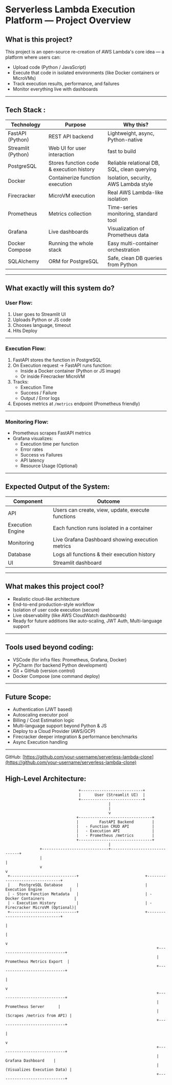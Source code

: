 # Serverless Lambda Execution Platform — Project Overview 

## What is this project?

This project is an open-source re-creation of AWS Lambda's core idea — a platform where users can:
- Upload code (Python / JavaScript)
- Execute that code in isolated environments (like Docker containers or MicroVMs)
- Track execution results, performance, and failures
- Monitor everything live with dashboards


---

## Tech Stack :

| Technology | Purpose | Why this? |
|-----------|---------|-----------|
|FastAPI (Python)| REST API backend | Lightweight, async, Python-native |
|Streamlit (Python)| Web UI for user interaction | fast to build |
|PostgreSQL| Stores function code & execution history | Reliable relational DB, SQL, clean querying |
|Docker| Containerize function execution | Isolation, security, AWS Lambda style |
|Firecracker| MicroVM execution | Real AWS Lambda-like isolation |
|Prometheus| Metrics collection | Time-series monitoring, standard tool |
|Grafana| Live dashboards | Visualization of Prometheus data |
|Docker Compose| Running the whole stack | Easy multi-container orchestration |
|SQLAlchemy| ORM for PostgreSQL | Safe, clean DB queries from Python |

---

## What exactly will this system do?

### User Flow:
1. User goes to Streamlit UI
2. Uploads Python or JS code
3. Chooses language, timeout
4. Hits Deploy

---

### Execution Flow:
1. FastAPI stores the function in PostgreSQL
2. On Execution request → FastAPI runs function:
   - Inside a Docker container (Python or JS image)
   - Or inside Firecracker MicroVM
3. Tracks:
   - Execution Time
   - Success / Failure
   - Output / Error logs
4. Exposes metrics at `/metrics` endpoint (Prometheus friendly)

---

### Monitoring Flow:
- Prometheus scrapes FastAPI metrics
- Grafana visualizes:
   - Execution time per function
   - Error rates
   - Success vs Failures
   - API latency
   - Resource Usage (Optional)

---



## Expected Output of the System:

| Component | Outcome |
|-----------|---------|
|API | Users can create, view, update, execute functions |
|Execution Engine | Each function runs isolated in a container |
|Monitoring | Live Grafana Dashboard showing execution metrics |
|Database | Logs all functions & their execution history |
|UI | Streamlit dashboard  |

---

## What makes this project cool?
- Realistic cloud-like architecture
- End-to-end production-style workflow
- Isolation of user code execution (secure)
- Live observability (like AWS CloudWatch dashboards)
- Ready for future additions like auto-scaling, JWT Auth, Multi-language support

---

## Tools used beyond coding:
- VSCode (for infra files: Prometheus, Grafana, Docker)
- PyCharm (for backend Python development)
- Git + GitHub (version control)
- Docker Compose (one command deploy)

---

## Future Scope:
- Authentication (JWT based)
- Autoscaling executor pool
- Billing / Cost Estimation logic
- Multi-language support beyond Python & JS
- Deploy to a Cloud Provider (AWS/GCP)
- Firecracker deeper integration & performance benchmarks
- Async Execution handling

---

GitHub: [https://github.com/your-username/serverless-lambda-clone](https://github.com/your-username/serverless-lambda-clone)


## High-Level Architecture:

                                    +---------------------------+
                                    |      User (Streamlit UI)  |
                                    +---------------------------+
                                                 |
                                                 |
                                                 v
                                   +--------------------------------+
                                   |         FastAPI Backend        |
                                   |   - Function CRUD API          |
                                   |   - Execution API              |
                                   |   - Prometheus /metrics        |
                                   +--------------------------------+
                                                 |
                   +-----------------------------+------------------------------+
                   |                                                            |
                   v                                                            v
     +-----------------------------+                             +--------------------------------+
     |    PostgreSQL Database      |                             |     Execution Engine            |
     | - Store Function Metadata   |                             | - Docker Containers             |
     | - Execution History         |                             | - Firecracker MicroVM (Optional)|
     +-----------------------------+                             +--------------------------------+
                                                                                   |
                                                                                   |
                                                                                   v
                                                                      +-----------------------------+
                                                                      |   Prometheus Metrics Export  |
                                                                      +-----------------------------+
                                                                                   |
                                                                                   v
                                                                      +-----------------------------+
                                                                      |      Prometheus Server      |
                                                                      | (Scrapes /metrics from API) |
                                                                      +-----------------------------+
                                                                                   |
                                                                                   v
                                                                      +-----------------------------+
                                                                      |        Grafana Dashboard    |
                                                                      | (Visualizes Execution Data) |
                                                                      +-----------------------------+
